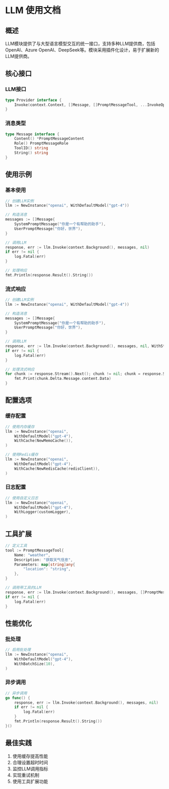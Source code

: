 # LLM 使用文档

## 概述
LLM模块提供了与大型语言模型交互的统一接口，支持多种LLM提供商，包括OpenAI、Azure OpenAI、DeepSeek等。模块采用插件化设计，易于扩展新的LLM提供商。

## 核心接口

### LLM接口
```go
type Provider interface {
    Invoke(context.Context, []Message, []PromptMessageTool, ...InvokeOption) (*Response, error)
}
```

### 消息类型
```go
type Message interface {
    Content() *PromptMessageContent
    Role() PromptMessageRole
    ToolID() string
    String() string
}
```

## 使用示例

### 基本使用
```go
// 创建LLM实例
llm := NewInstance("openai", WithDefaultModel("gpt-4"))

// 构造消息
messages := []Message{
    SystemPromptMessage("你是一个有帮助的助手"),
    UserPromptMessage("你好，世界"),
}

// 调用LLM
response, err := llm.Invoke(context.Background(), messages, nil)
if err != nil {
    log.Fatal(err)
}

// 处理响应
fmt.Println(response.Result().String())
```

### 流式响应
```go
// 创建LLM实例
llm := NewInstance("openai", WithDefaultModel("gpt-4"))

// 构造消息
messages := []Message{
    SystemPromptMessage("你是一个有帮助的助手"),
    UserPromptMessage("你好，世界"),
}

// 调用LLM
response, err := llm.Invoke(context.Background(), messages, nil, WithStream(true))
if err != nil {
    log.Fatal(err)
}

// 处理流式响应
for chunk := response.Stream().Next(); chunk != nil; chunk = response.Stream().Next() {
    fmt.Print(chunk.Delta.Message.content.Data)
}
```

## 配置选项

### 缓存配置
```go
// 使用内存缓存
llm := NewInstance("openai", 
    WithDefaultModel("gpt-4"),
    WithCache(NewMemoCache()),
)

// 使用Redis缓存
llm := NewInstance("openai",
    WithDefaultModel("gpt-4"),
    WithCache(NewRedisCache(redisClient)),
)
```

### 日志配置
```go
// 使用自定义日志
llm := NewInstance("openai",
    WithDefaultModel("gpt-4"),
    WithLogger(customLogger),
)
```

## 工具扩展
```go
// 定义工具
tool := PromptMessageTool{
    Name: "weather",
    Description: "获取天气信息",
    Parameters: map[string]any{
        "location": "string",
    },
}

// 调用带工具的LLM
response, err := llm.Invoke(context.Background(), messages, []PromptMessageTool{tool})
if err != nil {
    log.Fatal(err)
}
```

## 性能优化

### 批处理
```go
// 启用批处理
llm := NewInstance("openai",
    WithDefaultModel("gpt-4"),
    WithBatchSize(10),
)
```

### 异步调用
```go
// 异步调用
go func() {
    response, err := llm.Invoke(context.Background(), messages, nil)
    if err != nil {
        log.Fatal(err)
    }
    fmt.Println(response.Result().String())
}()
```

## 最佳实践

1. 使用缓存提高性能
2. 合理设置超时时间
3. 监控LLM调用指标
4. 实现重试机制
5. 使用工具扩展功能